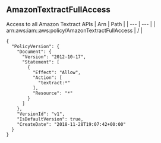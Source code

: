 
## AmazonTextractFullAccess
Access to all Amazon Textract APIs
| Arn | Path |
| --- | --- |
| arn:aws:iam::aws:policy/AmazonTextractFullAccess | / |
```
{
  "PolicyVersion": {
    "Document": {
      "Version": "2012-10-17",
      "Statement": [
        {
          "Effect": "Allow",
          "Action": [
            "textract:*"
          ],
          "Resource": "*"
        }
      ]
    },
    "VersionId": "v1",
    "IsDefaultVersion": true,
    "CreateDate": "2018-11-28T19:07:42+00:00"
  }
}
```
